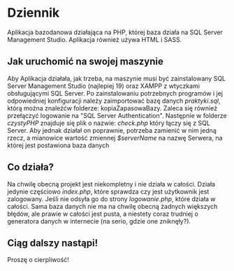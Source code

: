 # Dziennik
Aplikacja bazodanowa działająca na PHP, której baza działa na SQL Server Management Studio. Aplikacja również używa HTML i SASS.

## Jak uruchomić na swojej maszynie
Aby Aplikacja działała, jak trzeba, na maszynie musi być zainstalowany SQL Server Management Studio (najlepiej 19) oraz XAMPP z wtyczkami obsługującymi SQL Server. 
Po zainstalowaniu potrzebnych programów i jej odpowiedniej konfiguracji należy zaimportować bazę danych *praktyki.sql*, którą można znaleźćw folderze: kopiaZapasowaBazy. Zaleca się również przełączyć logowanie na "SQL Server Authentication".
Następnie w folderze *czystyPHP* znajduje się plik o nazwie: *check.php* który łączy się z SQL Server. Aby jednak działał on poprawnie, potrzeba zamienić w nim jedną rzecz, a mianowice wartość zmiennej *$serverName* na nazwę Serwera, na której jest postawiona baza danych

## Co działa?
Na chwilę obecną projekt jest niekompletny i nie działa w całości.
Działa jedynie częściowo *index.php*, które sprawdza czy jest użytkownik jest zalogowany. Jeśli nie odsyła go do strony *logowanie.php*, które działa w całości.
Sama baza danych nie ma na chwilę obecną żadnych większych błędów, ale prawie w całości jest pusta, a niestety coraz trudniej o generatora danych w internecie (na serio, gdzie one zniknęły?).

## Ciąg dalszy nastąpi!
Proszę o cierpliwość!
